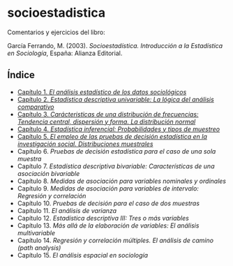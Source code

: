 # socioestadistica
Comentarios y ejercicios del libro:

García Ferrando, M. (2003). *Socioestadística. Introducción a la Estadística en Sociología*, España: Alianza Editorial.

## Índice
- [Capítulo 1. *El análisis estadístico de los datos sociológicos*](01_%20El%20an%C3%A1lisis%20estad%C3%ADstico%20de%20los%20datos%20sociol%C3%B3gicos.ipynb)
- [Capítulo 2. *Estadística descriptiva univariable: La lógica del análisis comparativo*](02_%20Estadística%20descriptiva%20univariable%20la%20lógica%20del%20análisis%20comparativo.ipynb)
- [Capítulo 3. *Carácteristicas de una distribución de frecuencias: Tendencia central, dispersión y forma. La distribución normal*](03_%20Caracteristicas%20de%20una%20distribución%20de%20frecuencias.ipynb)
- [Capítulo 4. *Estadística inferencial: Probabilidades y tipos de muestreo*](04_%20Estad%C3%ADstica%20Inferencial%20probabilidades%20y%20tipos%20de%20muestreo.ipynb)
- [Capítulo 5. *El empleo de las pruebas de decisión estadística en la investigación social. Distribuciones muestrales*](05_%20El%20empleo%20de%20las%20pruebas%20de%20decisión%20estadística%20en%20la%20investigación%20social.ipynb)
- Capítulo 6. *Pruebas de decisión estadística para el caso de una sola muestra*
- Capítulo 7. *Estadística descriptiva bivariable: Características de una asociación bivariable*
- Capítulo 8. *Medidas de asociación para variables nominales y ordinales*
- Capítulo 9. *Medidas de asociación para variables de intervalo: Regresión y correlación*
- Capítulo 10. *Pruebas de decisión para el caso de dos muestras*
- Capítulo 11. *El análisis de varianza*
- Capítulo 12. *Estadística descriptiva III: Tres o más variables*
- Capítulo 13. *Más allá de la elaboración de variables: El análisis multivariable*
- Capítulo 14. *Regresión y correlación múltiples. El análisis de camino (path analysis)*
- Capítulo 15. *El análisis espacial en sociología*
